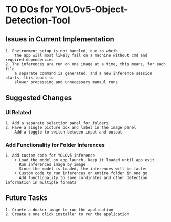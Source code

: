 # TO DOs for YOLOv5-Object-Detection-Tool

## Issues in Current Implementation
    1. Environment setup is not handled, due to whcih
        the app will most likely fail on a machine without cmd and required dependencies
    2. The inferences are run on one image at a time, this means, for each file
        a separate command is generated, and a new inference session starts, this leads to
        slower processing and unnecessary manaul runs

## Suggested Changes
### UI Related
    1. Add a separate selection panel for folders
    2. Have a single picture box and label in the image panel
        Add a toggle to switch between input and output 

### Add Functionality for Folder Inferences
    1. Add custom code for YOLOv5 inference
        + Load the model on app launch, keep it loaded until app exit
          Run inferences image by image
          Since the model is loaded, the inferences will be faster
        + Custom code to run inferences on entire folder in one go
          Add functionality to save cordinates and other detection information in multiple formats

### 

## Future Tasks
    1. Craete a docker image to run the application
    2. Create a one click installer to run the application